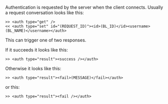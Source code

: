 Authentication is requested by the server when the client connects. Usually a request conversation looks like this:

    >> <auth type="get" />
    << <auth type="set" id="(REQUEST_ID)"><id>(BL_ID)</id><username>(BL_NAME)</username></auth>

This can trigger one of two responses.

If it succeeds it looks like this:

    >> <auth type="result"><success /></auth>

Otherwise it looks like this:

    >> <auth type="result"><fail>(MESSAGE)</fail></auth>

or this:

    >> <auth type="result"><fail /></auth>
